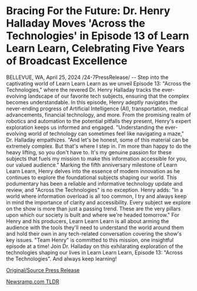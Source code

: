 # Bracing For the Future: Dr. Henry Halladay Moves 'Across the Technologies' in Episode 13 of Learn Learn Learn, Celebrating Five Years of Broadcast Excellence

BELLEVUE, WA, April 25, 2024 /24-7PressRelease/ -- Step into the captivating world of Learn Learn Learn as we unveil Episode 13: "Across the Technologies," where the revered Dr. Henry Halladay tracks the ever-evolving landscape of our favorite tech subjects, ensuring that the complex becomes understandable.  In this episode, Henry adeptly navigates the never-ending progress of Artificial Intelligence (AI), transportation, medical advancements, financial technology, and more. From the promising realm of robotics and automation to the potential pitfalls they present, Henry's expert exploration keeps us informed and engaged.  "Understanding the ever-evolving world of technology can sometimes feel like navigating a maze," Dr. Halladay empathizes. "And let's be honest, some of this material can be extremely complex. But that's where I step in. I'm more than happy to do the heavy lifting, so you don't have to. It's my genuine passion for these subjects that fuels my mission to make this information accessible for you, our valued audience."  Marking the fifth anniversary milestone of Learn Learn Learn, Henry delves into the essence of modern innovation as he continues to explore the foundational subjects shaping our world. This podumentary has been a reliable and informative technology update and review, and "Across the Technologies" is no exception.  Henry adds: "In a world where information overload is all too common, I try and always keep in mind the importance of clarity and accessibility. Every subject we explore on the show is more than just a passing trend. These are the very pillars upon which our society is built and where we're headed tomorrow."  For Henry and his producers, Learn Learn Learn is all about arming the audience with the tools they'll need to understand the world around them and hold their own in any tech-related conversation covering the show's key issues. "Team Henry" is committed to this mission, one insightful episode at a time!  Join Dr. Halladay on this exhilarating exploration of the technologies shaping our lives in Learn Learn Learn, Episode 13: "Across the Technologies". And always keep learning! 

[Original/Source Press Release](https://www.24-7pressrelease.com/press-release/510392/bracing-for-the-future-dr-henry-halladay-moves-across-the-technologies-in-episode-13-of-learn-learn-learn-celebrating-five-years-of-broadcast-excellence) 

[Newsramp.com TLDR](https://newsramp.com/None) 
